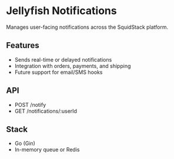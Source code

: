 # Jellyfish Notifications

Manages user-facing notifications across the SquidStack platform.

## Features
- Sends real-time or delayed notifications
- Integration with orders, payments, and shipping
- Future support for email/SMS hooks

## API
- POST /notify
- GET /notifications/:userId

## Stack
- Go (Gin)
- In-memory queue or Redis
